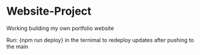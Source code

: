 # Website-Project
Working building my own portfolio website

Run: {npm run deploy} in the ternimal to redeploy updates after pushing to the main